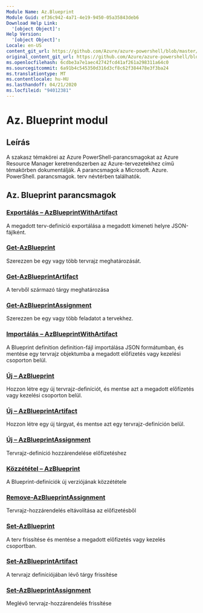 ```yaml
---
Module Name: Az.Blueprint
Module Guid: ef36c942-4a71-4e19-9450-05a35843deb6
Download Help Link:
  '[object Object]': 
Help Version:
  '[object Object]': 
Locale: en-US
content_git_url: https://github.com/Azure/azure-powershell/blob/master/src/Blueprint/Blueprint/help/Az.Blueprint.md
original_content_git_url: https://github.com/Azure/azure-powershell/blob/master/src/Blueprint/Blueprint/help/Az.Blueprint.md
ms.openlocfilehash: 6cdbe3a7e1aec42742fcd41af261a298311a64c0
ms.sourcegitcommit: 6a91b4c545350d316d3cf8c62f384478e3f3ba24
ms.translationtype: MT
ms.contentlocale: hu-HU
ms.lasthandoff: 04/21/2020
ms.locfileid: "94012381"
---
```

# Az. Blueprint modul
## Leírás
A szakasz témakörei az Azure PowerShell-parancsmagokat az Azure Resource Manager keretrendszerben az Azure-tervezetekhez című témakörben dokumentálják. A parancsmagok a Microsoft. Azure. PowerShell. parancsmagok. terv névtérben találhatók.

## Az. Blueprint parancsmagok
### [Exportálás – AzBlueprintWithArtifact](Export-AzBlueprintWithArtifact.md)
A megadott terv-definíció exportálása a megadott kimeneti helyre JSON-fájlként. 

### [Get-AzBlueprint](Get-AzBlueprint.md)
Szerezzen be egy vagy több tervrajz meghatározását.

### [Get-AzBlueprintArtifact](Get-AzBlueprintArtifact.md)
A tervből származó tárgy meghatározása

### [Get-AzBlueprintAssignment](Get-AzBlueprintAssignment.md)
Szerezzen be egy vagy több feladatot a tervekhez.

### [Importálás – AzBlueprintWithArtifact](Import-AzBlueprintWithArtifact.md)
A Blueprint definition definition-fájl importálása JSON formátumban, és mentése egy tervrajz objektumba a megadott előfizetés vagy kezelési csoporton belül.

### [Új – AzBlueprint](New-AzBlueprint.md)
Hozzon létre egy új tervrajz-definíciót, és mentse azt a megadott előfizetés vagy kezelési csoporton belül.

### [Új – AzBlueprintArtifact](New-AzBlueprintArtifact.md)
Hozzon létre egy új tárgyat, és mentse azt egy tervrajz-definíción belül.

### [Új – AzBlueprintAssignment](New-AzBlueprintAssignment.md)
Tervrajz-definíció hozzárendelése előfizetéshez

### [Közzététel – AzBlueprint](Publish-AzBlueprint.md)
A Blueprint-definíciók új verziójának közzététele

### [Remove-AzBlueprintAssignment](Remove-AzBlueprintAssignment.md)
Tervrajz-hozzárendelés eltávolítása az előfizetésből

### [Set-AzBlueprint](Set-AzBlueprint.md)
A terv frissítése és mentése a megadott előfizetés vagy kezelés csoportban.

### [Set-AzBlueprintArtifact](Set-AzBlueprintArtifact.md)
A tervrajz definíciójában lévő tárgy frissítése

### [Set-AzBlueprintAssignment](Set-AzBlueprintAssignment.md)
Meglévő tervrajz-hozzárendelés frissítése


